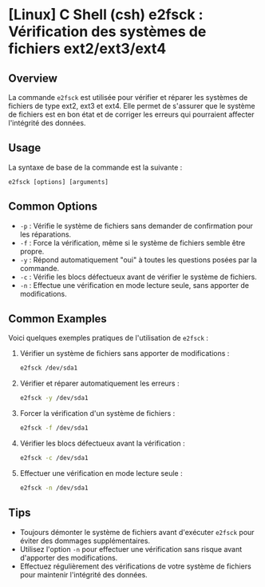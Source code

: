 # [Linux] C Shell (csh) e2fsck : Vérification des systèmes de fichiers ext2/ext3/ext4

## Overview
La commande `e2fsck` est utilisée pour vérifier et réparer les systèmes de fichiers de type ext2, ext3 et ext4. Elle permet de s'assurer que le système de fichiers est en bon état et de corriger les erreurs qui pourraient affecter l'intégrité des données.

## Usage
La syntaxe de base de la commande est la suivante :
```
e2fsck [options] [arguments]
```

## Common Options
- `-p` : Vérifie le système de fichiers sans demander de confirmation pour les réparations.
- `-f` : Force la vérification, même si le système de fichiers semble être propre.
- `-y` : Répond automatiquement "oui" à toutes les questions posées par la commande.
- `-c` : Vérifie les blocs défectueux avant de vérifier le système de fichiers.
- `-n` : Effectue une vérification en mode lecture seule, sans apporter de modifications.

## Common Examples
Voici quelques exemples pratiques de l'utilisation de `e2fsck` :

1. Vérifier un système de fichiers sans apporter de modifications :
   ```bash
   e2fsck /dev/sda1
   ```

2. Vérifier et réparer automatiquement les erreurs :
   ```bash
   e2fsck -y /dev/sda1
   ```

3. Forcer la vérification d'un système de fichiers :
   ```bash
   e2fsck -f /dev/sda1
   ```

4. Vérifier les blocs défectueux avant la vérification :
   ```bash
   e2fsck -c /dev/sda1
   ```

5. Effectuer une vérification en mode lecture seule :
   ```bash
   e2fsck -n /dev/sda1
   ```

## Tips
- Toujours démonter le système de fichiers avant d'exécuter `e2fsck` pour éviter des dommages supplémentaires.
- Utilisez l'option `-n` pour effectuer une vérification sans risque avant d'apporter des modifications.
- Effectuez régulièrement des vérifications de votre système de fichiers pour maintenir l'intégrité des données.